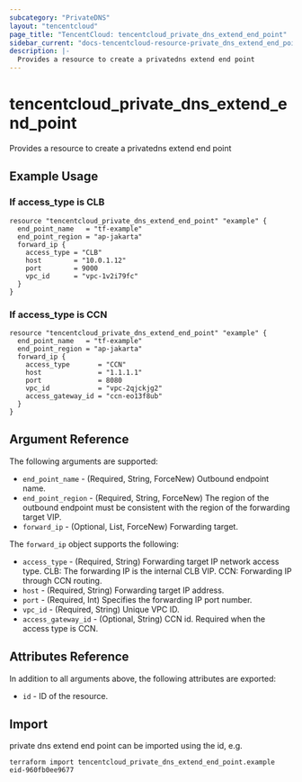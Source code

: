 ```yaml
---
subcategory: "PrivateDNS"
layout: "tencentcloud"
page_title: "TencentCloud: tencentcloud_private_dns_extend_end_point"
sidebar_current: "docs-tencentcloud-resource-private_dns_extend_end_point"
description: |-
  Provides a resource to create a privatedns extend end point
---
```


# tencentcloud_private_dns_extend_end_point

Provides a resource to create a privatedns extend end point

## Example Usage

### If access_type is CLB

```hcl
resource "tencentcloud_private_dns_extend_end_point" "example" {
  end_point_name   = "tf-example"
  end_point_region = "ap-jakarta"
  forward_ip {
    access_type = "CLB"
    host        = "10.0.1.12"
    port        = 9000
    vpc_id      = "vpc-1v2i79fc"
  }
}
```

### If access_type is CCN

```hcl
resource "tencentcloud_private_dns_extend_end_point" "example" {
  end_point_name   = "tf-example"
  end_point_region = "ap-jakarta"
  forward_ip {
    access_type       = "CCN"
    host              = "1.1.1.1"
    port              = 8080
    vpc_id            = "vpc-2qjckjg2"
    access_gateway_id = "ccn-eo13f8ub"
  }
}
```

## Argument Reference

The following arguments are supported:

* `end_point_name` - (Required, String, ForceNew) Outbound endpoint name.
* `end_point_region` - (Required, String, ForceNew) The region of the outbound endpoint must be consistent with the region of the forwarding target VIP.
* `forward_ip` - (Optional, List, ForceNew) Forwarding target.

The `forward_ip` object supports the following:

* `access_type` - (Required, String) Forwarding target IP network access type. CLB: The forwarding IP is the internal CLB VIP. CCN: Forwarding IP through CCN routing.
* `host` - (Required, String) Forwarding target IP address.
* `port` - (Required, Int) Specifies the forwarding IP port number.
* `vpc_id` - (Required, String) Unique VPC ID.
* `access_gateway_id` - (Optional, String) CCN id. Required when the access type is CCN.

## Attributes Reference

In addition to all arguments above, the following attributes are exported:

* `id` - ID of the resource.



## Import

private dns extend end point can be imported using the id, e.g.

```
terraform import tencentcloud_private_dns_extend_end_point.example eid-960fb0ee9677
```

